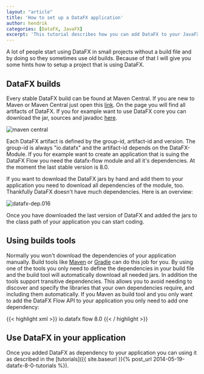 ```yaml
---
layout: "article"
title: 'How to set up a DataFX application'
author: hendrik
categories: [DataFX, JavaFX]
excerpt: 'This tutorial describes how you can add DataFX to your JavaFX application or start a new application that is based on DataFX.'
---
```

A lot of people start using DataFX in small projects without a build file and by doing so they sometimes use old builds. Because of that I will give you some hints how to setup a project that is using DataFX.

## DataFX builds

Every stable DataFX build can be found at Maven Central. If you are new to Maven or Maven Central just open this [link](http://search.maven.org/#search%7Cga%7C1%7Cg%3A%22io.datafx%22). On the page you will find all artifacts of DataFX. If you for example want to use DataFX core you can download the jar, sources and javadoc [here](http://search.maven.org/#artifactdetails%7Cio.datafx%7Ccore%7C8.0%7Cjar).

![maven central](/posts/guigarage-legacy/maven-central.png)

Each DataFX artifact is defined by the group-id, artifact-id and version. The group-id is always "io.datafx" and the artifact-id depends on the DataFX-Module. If you for example want to create an application that is suing the DataFX Flow you need the datafx-flow module and all it's dependencies. At the moment the last stable version is 8.0.

If you want to download the DataFX jars by hand and add them to your application you need to download all dependencies of the module, too. Thankfully DataFX doesn't have much dependencies. Here is an overview:

![datafx-dep.016](/posts/guigarage-legacy/datafx-dep.016.png)

Once you have downloaded the last version of DataFX and added the jars to the class path of your application you can start coding.

## Using builds tools

Normally you won't download the dependencies of your application manually. Build tools like [Maven](http://maven.apache.org) or [Gradle](https://gradle.org) can do this job for you. By using one of the tools you only need to define the dependencies in your build file and the build tool will automatically download all needed jars. In addition the tools support transitive dependencies. This allows you to avoid needing to discover and specify the libraries that your own dependencies require, and including them automatically. If you Maven as build tool and you only want to add the DataFX Flow API to your application you only need to add one dependency:

{{< highlight xml >}}
<dependency>
    <groupId>io.datafx</groupId>
    <artifactId>flow</artifactId>
    <version>8.0</version>
</dependency>
{{< / highlight >}}

## Use DataFX in your application

Once you added DataFX as dependency to your application you can using it as described in the [tutorials]({{ site.baseurl }}{% post_url 2014-05-19-datafx-8-0-tutorials %}).
